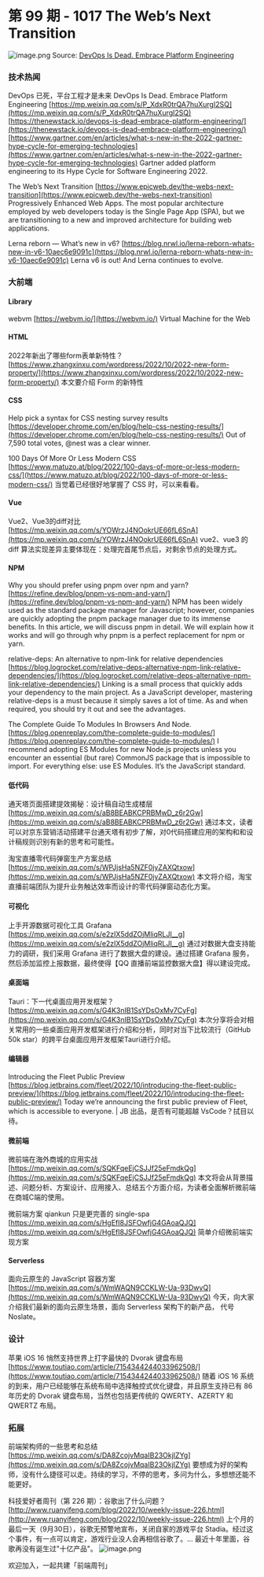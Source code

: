 # 第 99 期 - 1017 The Web’s Next Transition
![image.png](https://cdn.nlark.com/yuque/0/2022/png/85771/1665958190328-a9c534d0-5db7-4375-bb3c-a6922fa08712.png#clientId=ua8e14ba7-1e0b-4&crop=0&crop=0&crop=1&crop=1&errorMessage=unknown%20error&from=paste&height=283&id=uf0a0dd9c&margin=%5Bobject%20Object%5D&name=image.png&originHeight=566&originWidth=977&originalType=binary&ratio=1&rotation=0&showTitle=false&size=99913&status=error&style=none&taskId=ufb19b9a5-f56b-49ed-bf99-04527828340&title=&width=488.5)
Source: [DevOps Is Dead. Embrace Platform Engineering](https://thenewstack.io/devops-is-dead-embrace-platform-engineering/)
### 技术热闻
DevOps 已死，平台工程才是未来
DevOps Is Dead. Embrace Platform Engineering
[https://mp.weixin.qq.com/s/P_XdxR0trQA7huXurgI2SQ](https://mp.weixin.qq.com/s/P_XdxR0trQA7huXurgI2SQ)
[https://thenewstack.io/devops-is-dead-embrace-platform-engineering/](https://thenewstack.io/devops-is-dead-embrace-platform-engineering/)
[https://www.gartner.com/en/articles/what-s-new-in-the-2022-gartner-hype-cycle-for-emerging-technologies](https://www.gartner.com/en/articles/what-s-new-in-the-2022-gartner-hype-cycle-for-emerging-technologies)
Gartner added platform engineering to its Hype Cycle for Software Engineering 2022.

The Web’s Next Transition
[https://www.epicweb.dev/the-webs-next-transition](https://www.epicweb.dev/the-webs-next-transition)
Progressively Enhanced Web Apps. The most popular architecture employed by web developers today is the Single Page App (SPA), but we are transitioning to a new and improved architecture for building web applications.

Lerna reborn — What’s new in v6?
[https://blog.nrwl.io/lerna-reborn-whats-new-in-v6-10aec6e9091c](https://blog.nrwl.io/lerna-reborn-whats-new-in-v6-10aec6e9091c)
Lerna v6 is out!  And Lerna continues to evolve.

### 大前端
#### Library
webvm
[https://webvm.io/](https://webvm.io/)
Virtual Machine for the Web

#### HTML
2022年新出了哪些form表单新特性？
[https://www.zhangxinxu.com/wordpress/2022/10/2022-new-form-property/](https://www.zhangxinxu.com/wordpress/2022/10/2022-new-form-property/)
本文要介绍 Form 的新特性

#### CSS
Help pick a syntax for CSS nesting survey results
[https://developer.chrome.com/en/blog/help-css-nesting-results/](https://developer.chrome.com/en/blog/help-css-nesting-results/)
Out of 7,590 total votes, @nest was a clear winner.

100 Days Of More Or Less Modern CSS
[https://www.matuzo.at/blog/2022/100-days-of-more-or-less-modern-css/](https://www.matuzo.at/blog/2022/100-days-of-more-or-less-modern-css/)
当觉着已经很好地掌握了 CSS 时，可以来看看。

#### Vue
Vue2、Vue3的diff对比
[https://mp.weixin.qq.com/s/YOWrzJ4NOokrUE66fL6SnA](https://mp.weixin.qq.com/s/YOWrzJ4NOokrUE66fL6SnA)
vue2、vue3 的 diff 算法实现差异主要体现在：处理完首尾节点后，对剩余节点的处理方式。

#### NPM
Why you should prefer using pnpm over npm and yarn?
[https://refine.dev/blog/pnpm-vs-npm-and-yarn/](https://refine.dev/blog/pnpm-vs-npm-and-yarn/)
NPM has been widely used as the standard package manager for Javascript; however, companies are quickly adopting the pnpm package manager due to its immense benefits. In this article, we will discuss pnpm in detail. We will explain how it works and will go through why pnpm is a perfect replacement for npm or yarn.

relative-deps: An alternative to npm-link for relative dependencies
[https://blog.logrocket.com/relative-deps-alternative-npm-link-relative-dependencies/](https://blog.logrocket.com/relative-deps-alternative-npm-link-relative-dependencies/)
Linking is a small process that quickly adds your dependency to the main project. As a JavaScript developer, mastering relative-deps is a must because it simply saves a lot of time. As and when required, you should try it out and see the advantages.

The Complete Guide To Modules In Browsers And Node.
[https://blog.openreplay.com/the-complete-guide-to-modules/](https://blog.openreplay.com/the-complete-guide-to-modules/)
I recommend adopting ES Modules for new Node.js projects unless you encounter an essential (but rare) CommonJS package that is impossible to import. For everything else: use ES Modules. It’s the JavaScript standard.

#### 低代码
通天塔页面搭建提效揭秘：设计稿自动生成楼层
[https://mp.weixin.qq.com/s/aB8BEABKCPRBMwD_z6r2Gw](https://mp.weixin.qq.com/s/aB8BEABKCPRBMwD_z6r2Gw)
通过本文，读者可以对京东营销活动搭建平台通天塔有初步了解，对0代码搭建应用的架构和和设计稿规则识别有新的思考和可能性。

淘宝直播零代码弹窗生产方案总结
[https://mp.weixin.qq.com/s/WPJjsHa5NZF0jyZAXQtxow](https://mp.weixin.qq.com/s/WPJjsHa5NZF0jyZAXQtxow)
本文将介绍，淘宝直播前端团队为提升业务触达效率而设计的零代码弹窗动态化方案。

#### 可视化
上手开源数据可视化工具 Grafana
[https://mp.weixin.qq.com/s/e2zIX5ddZOjMliqRLJI__g](https://mp.weixin.qq.com/s/e2zIX5ddZOjMliqRLJI__g)
通过对数据大盘支持能力的调研，我们采用 Grafana 进行了数据大盘的建设。通过搭建 Grafana 服务，然后添加监控上报数据，最终使得【QQ 直播前端监控数据大盘】得以建设完成。

#### 桌面端
Tauri：下一代桌面应用开发框架？
[https://mp.weixin.qq.com/s/G4K3nIB1SsYDsOxMv7CyFg](https://mp.weixin.qq.com/s/G4K3nIB1SsYDsOxMv7CyFg)
本次分享将会对相关常用的一些桌面应用开发框架进行介绍和分析，同时对当下比较流行（GitHub 50k star）的跨平台桌面应用开发框架Tauri进行介绍。

#### 编辑器
Introducing the Fleet Public Preview
[https://blog.jetbrains.com/fleet/2022/10/introducing-the-fleet-public-preview/](https://blog.jetbrains.com/fleet/2022/10/introducing-the-fleet-public-preview/)
Today we’re announcing the first public preview of Fleet, which is accessible to everyone. | JB 出品，是否有可能超越 VsCode？拭目以待。

#### 微前端
微前端在海外商城的应用实战
[https://mp.weixin.qq.com/s/SQKFqeEjCSJJf25eFmdkQg](https://mp.weixin.qq.com/s/SQKFqeEjCSJJf25eFmdkQg)
本文将会从背景描述、问题分析、方案设计、应用接入、总结五个方面介绍，为读者全面解析微前端在商城C端的使用。

微前端方案 qiankun 只是更完善的 single-spa
[https://mp.weixin.qq.com/s/HgEfI8JSFOwfjG4GAoaQJQ](https://mp.weixin.qq.com/s/HgEfI8JSFOwfjG4GAoaQJQ)
简单介绍微前端实现方案

#### Serverless
面向云原生的 JavaScript 容器方案
[https://mp.weixin.qq.com/s/WmWAQN9CCKLW-Ua-93DwyQ](https://mp.weixin.qq.com/s/WmWAQN9CCKLW-Ua-93DwyQ)
今天，向大家介绍我们最新的面向云原生场景，面向 Serverless 架构下的新产品， 代号  Noslate。

### 设计
苹果 iOS 16 悄然支持世界上打字最快的 Dvorak 键盘布局
[https://www.toutiao.com/article/7154344244033962508/](https://www.toutiao.com/article/7154344244033962508/)
随着 iOS 16 系统的到来，用户已经能够在系统布局中选择触控式优化键盘，并且原生支持已有 86 年历史的 Dvorak 键盘布局，当然也包括更传统的 QWERTY、AZERTY 和 QWERTZ 布局。

### 拓展
前端架构师的一些思考和总结
[https://mp.weixin.qq.com/s/DA8ZcojvMqaIB23OkjIZYg](https://mp.weixin.qq.com/s/DA8ZcojvMqaIB23OkjIZYg)
要想成为好的架构师，没有什么捷径可以走。持续的学习，不停的思考，多问为什么，多想想还能不能更好。

科技爱好者周刊（第 226 期）：谷歌出了什么问题？
[http://www.ruanyifeng.com/blog/2022/10/weekly-issue-226.html](http://www.ruanyifeng.com/blog/2022/10/weekly-issue-226.html)
上个月的最后一天（9月30日），谷歌无预警地宣布，关闭自家的游戏平台 Stadia。经过这个事件，有一点可以肯定，游戏行业没人会再相信谷歌了。... 最近十年里面，谷歌再没有诞生过"十亿产品"。
![image.png](https://cdn.nlark.com/yuque/0/2020/png/85771/1605930034828-7fc81343-651f-4a15-8465-eebe5a23cf61.png#crop=0&crop=0&crop=1&crop=1&height=31&id=C5Hpa&margin=%5Bobject%20Object%5D&name=image.png&originHeight=90&originWidth=2186&originalType=binary&ratio=1&rotation=0&showTitle=false&size=14325&status=done&style=none&title=&width=746)


欢迎加入，一起共建「前端周刊」

